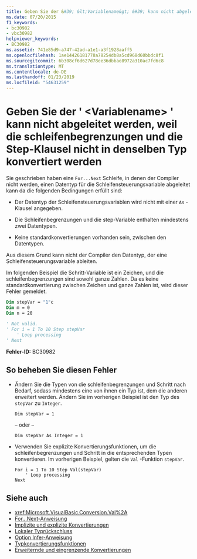 ```yaml
---
title: Geben Sie der &#39; &lt;Variablename&gt; &#39; kann nicht abgeleitet werden, weil die schleifenbegrenzungen und die Step-Klausel nicht in denselben Typ konvertiert werden
ms.date: 07/20/2015
f1_keywords:
- bc30982
- vbc30982
helpviewer_keywords:
- BC30982
ms.assetid: 741e85d9-a747-42ad-a1e1-a3f1928aaff5
ms.openlocfilehash: 1ae14426181778a78254db8a5cd968d60bbdc8f1
ms.sourcegitcommit: 6b308cf6d627d78ee36dbbae8972a310ac7fd6c8
ms.translationtype: MT
ms.contentlocale: de-DE
ms.lasthandoff: 01/23/2019
ms.locfileid: "54631259"
---
```

# <a name="type-of-39ltvariablenamegt39-cannot-be-inferred-because-the-loop-bounds-and-the-step-variable-do-not-widen-to-the-same-type"></a>Geben Sie der &#39; &lt;Variablename&gt; &#39; kann nicht abgeleitet werden, weil die schleifenbegrenzungen und die Step-Klausel nicht in denselben Typ konvertiert werden
Sie geschrieben haben eine `For...Next` Schleife, in denen der Compiler nicht werden, einen Datentyp für die Schleifensteuerungsvariable abgeleitet kann da die folgenden Bedingungen erfüllt sind:  
  
-   Der Datentyp der Schleifensteuerungsvariablen wird nicht mit einer `As` -Klausel angegeben.  
  
-   Die Schleifenbegrenzungen und die step-Variable enthalten mindestens zwei Datentypen.  
  
-   Keine standardkonvertierungen vorhanden sein, zwischen den Datentypen.  
  
 Aus diesem Grund kann nicht der Compiler den Datentyp, der eine Schleifensteuerungsvariable ableiten.  
  
 Im folgenden Beispiel die Schritt-Variable ist ein Zeichen, und die schleifenbegrenzungen sind sowohl ganze Zahlen. Da es keine standardkonvertierung zwischen Zeichen und ganze Zahlen ist, wird dieser Fehler gemeldet.  
  
```vb  
Dim stepVar = "1"c  
Dim m = 0  
Dim n = 20  
  
' Not valid.  
' For i = 1 To 10 Step stepVar  
    ' Loop processing  
' Next  
```  
  
 **Fehler-ID:** BC30982  
  
## <a name="to-correct-this-error"></a>So beheben Sie diesen Fehler  
  
-   Ändern Sie die Typen von die schleifenbegrenzungen und Schritt nach Bedarf, sodass mindestens eine von ihnen ein Typ ist, dem die anderen erweitert werden. Ändern Sie im vorherigen Beispiel ist den Typ des `stepVar` zu `Integer`.  
  
    ```  
    Dim stepVar = 1  
    ```  
  
     – oder –  
  
    ```  
    Dim stepVar As Integer = 1  
    ```  
  
-   Verwenden Sie explizite Konvertierungsfunktionen, um die schleifenbegrenzungen und Schritt in die entsprechenden Typen konvertieren. Im vorherigen Beispiel, gelten die `Val` -Funktion `stepVar`.  
  
    ```  
    For i = 1 To 10 Step Val(stepVar)  
        ' Loop processing  
    Next  
    ```  
  
## <a name="see-also"></a>Siehe auch
- <xref:Microsoft.VisualBasic.Conversion.Val%2A>
- [For...Next-Anweisung](../../../visual-basic/language-reference/statements/for-next-statement.md)
- [Implizite und explizite Konvertierungen](../../../visual-basic/programming-guide/language-features/data-types/implicit-and-explicit-conversions.md)
- [Lokaler Typrückschluss](../../../visual-basic/programming-guide/language-features/variables/local-type-inference.md)
- [Option Infer-Anweisung](../../../visual-basic/language-reference/statements/option-infer-statement.md)
- [Typkonvertierungsfunktionen](../../../visual-basic/language-reference/functions/type-conversion-functions.md)
- [Erweiternde und eingrenzende Konvertierungen](../../../visual-basic/programming-guide/language-features/data-types/widening-and-narrowing-conversions.md)
